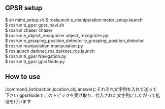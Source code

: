 ## GPSR setup
$ sh mimi_setup.sh
$ roslaunch e_manipulation motor_setup.launch  
$ rosrun ti_gpsr gpsr_navi.sh  
$ rosrun chaser chaser  
$ rosrun e_object_recognizer object_recognizer.py  
$ rosrun e_grasping_position_detector e_grasping_position_detector  
$ rosrun manipulation manipulation.py  
$ roslaunch darknet_ros darknet_ros.launch    
$ rosrun ti_gpsr Navigation.py  
$ rosrun ti_gpsr gpsrNode.py
## How to use  
/command_listのaction,location,obj,answerにそれぞれ文字列を入れて送って下さい
gpsrNodeでこのトピックを受け取り、代入された文字列にしたがって処理を行います
